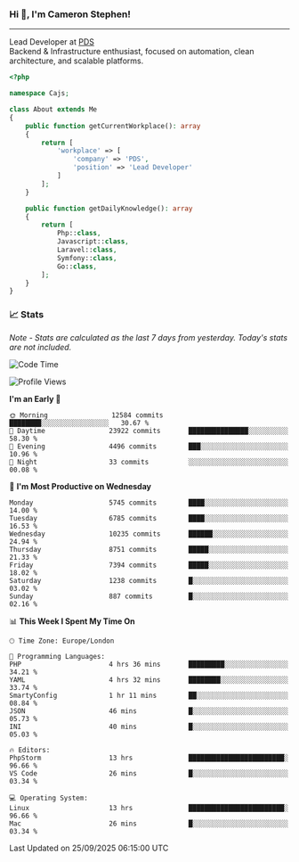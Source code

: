 ### Hi 👋, I'm Cameron Stephen!

---

Lead Developer at [PDS](https://prindatasolutions.co.uk)  
Backend & Infrastructure enthusiast, focused on automation, clean architecture, and scalable platforms.


```php
<?php

namespace Cajs;

class About extends Me
{
    public function getCurrentWorkplace(): array
    {
        return [
            'workplace' => [
                'company' => 'PDS',
                'position' => 'Lead Developer'
            ]
        ];
    }

    public function getDailyKnowledge(): array
    {
        return [
            Php::class,
            Javascript::class,
            Laravel::class,
            Symfony::class,
            Go::class,
        ];
    }
}
```

### 📈 Stats
<p><em>Note - Stats are calculated as the last 7 days from yesterday. Today's stats are not included.</em></p>


<!--START_SECTION:waka-->
![Code Time](http://img.shields.io/badge/Code%20Time-4%2C720%20hrs%2054%20mins-blue)

![Profile Views](http://img.shields.io/badge/Profile%20Views-0-blue)

**I'm an Early 🐤** 

```text
🌞 Morning                12584 commits       ████████░░░░░░░░░░░░░░░░░   30.67 % 
🌆 Daytime                23922 commits       ███████████████░░░░░░░░░░   58.30 % 
🌃 Evening                4496 commits        ███░░░░░░░░░░░░░░░░░░░░░░   10.96 % 
🌙 Night                  33 commits          ░░░░░░░░░░░░░░░░░░░░░░░░░   00.08 % 
```
📅 **I'm Most Productive on Wednesday** 

```text
Monday                   5745 commits        ████░░░░░░░░░░░░░░░░░░░░░   14.00 % 
Tuesday                  6785 commits        ████░░░░░░░░░░░░░░░░░░░░░   16.53 % 
Wednesday                10235 commits       ██████░░░░░░░░░░░░░░░░░░░   24.94 % 
Thursday                 8751 commits        █████░░░░░░░░░░░░░░░░░░░░   21.33 % 
Friday                   7394 commits        █████░░░░░░░░░░░░░░░░░░░░   18.02 % 
Saturday                 1238 commits        █░░░░░░░░░░░░░░░░░░░░░░░░   03.02 % 
Sunday                   887 commits         █░░░░░░░░░░░░░░░░░░░░░░░░   02.16 % 
```


📊 **This Week I Spent My Time On** 

```text
🕑︎ Time Zone: Europe/London

💬 Programming Languages: 
PHP                      4 hrs 36 mins       █████████░░░░░░░░░░░░░░░░   34.21 % 
YAML                     4 hrs 32 mins       ████████░░░░░░░░░░░░░░░░░   33.74 % 
SmartyConfig             1 hr 11 mins        ██░░░░░░░░░░░░░░░░░░░░░░░   08.84 % 
JSON                     46 mins             █░░░░░░░░░░░░░░░░░░░░░░░░   05.73 % 
INI                      40 mins             █░░░░░░░░░░░░░░░░░░░░░░░░   05.03 % 

🔥 Editors: 
PhpStorm                 13 hrs              ████████████████████████░   96.66 % 
VS Code                  26 mins             █░░░░░░░░░░░░░░░░░░░░░░░░   03.34 % 

💻 Operating System: 
Linux                    13 hrs              ████████████████████████░   96.66 % 
Mac                      26 mins             █░░░░░░░░░░░░░░░░░░░░░░░░   03.34 % 
```


 Last Updated on 25/09/2025 06:15:00 UTC
<!--END_SECTION:waka-->
